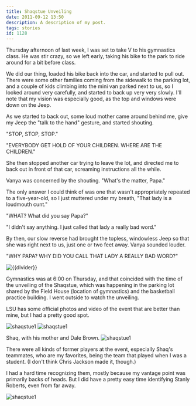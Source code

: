 ```yaml
---
title: Shaqstue Unveiling
date: 2011-09-12 13:50
description: A description of my post.
tags: stories
id: 1128
---
```

Thursday afternoon of last week, I was set to take V to his gymnastics class.  He was stir crazy, so we left early, taking his bike to the park to ride around for a bit before class.

We did our thing, loaded his bike back into the car, and started to pull out.  There were some other families coming from the sidewalk to the parking lot, and a couple of kids climbing into the mini van parked next to us, so I looked around very carefully, and started to back up very very slowly.  I'll note that my vision was especially good, as the top and windows were down on the Jeep.

As we started to back out, some loud mother came around behind me, give my Jeep the "talk to the hand" gesture, and started shouting.

"STOP, STOP, STOP."

"EVERYBODY GET HOLD OF YOUR CHILDREN.  WHERE ARE THE CHILDREN."

She then stopped another car trying to leave the lot, and directed me to back out in front of that car, screaming instructions all the while.

Vanya was concerned by the shouting.  "What's the matter, Papa."

The only answer I could think of was one that wasn't appropriately repeated to a five-year-old, so I just muttered under my breath, "That lady is a loudmouth cunt."

"WHAT?  What did you say Papa?"

"I didn't say anything.  I just called that lady a really bad word."

By then, our slow reverse had brought the topless, windowless Jeep so that she was right next to us, just one or two feet away.  Vanya sounded louder.

"WHY PAPA?  WHY DID YOU CALL THAT LADY A REALLY BAD WORD?"

<img src="/img/greenline.gif" class="greenline" alt="{{divider}}" />

Gymnastics was at 6:00 on Thursday, and that coincided with the time of the unveiling of the Shaqstue, which was happening in the parking lot shared by the Field House (location of gymnastics) and the basketball practice building.  I went outside to watch the unveiling.

LSU has some official photos and video of the event that are better than mine, but I had a pretty good spot.

<img src="/img/shaqstue1.jpg" alt="shaqstue1" />

<img src="/img/shaqstue2.jpg" alt="shaqstue1" />

Shaq, with his mother and Dale Brown.
<img src="/img/shaqstue3.jpg" alt="shaqstue1" />

There were all kinds of former players at the event, especially Shaq's teammates, who are my favorites, being the team that played when I was a student.  (I don't think Chris Jackson made it, though.)

I had a hard time recognizing them, mostly because my vantage point was primarily backs of heads.  But I did have a pretty easy time identifying Stanly Roberts, even from far away.

<img src="/img/shaqstue4.jpg" alt="shaqstue1" />
